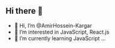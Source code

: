 ## Hi there 👋

<!--
**AmirHossein-Kargar/AmirHossein-Kargar** is a ✨ _special_ ✨ repository because its `README.md` (this file) appears on your GitHub profile.

Here are some ideas to get you started:

- 🔭 I’m currently working on ...
- 🌱 I’m currently learning ...
- 👯 I’m looking to collaborate on ...
- 🤔 I’m looking for help with ...
- 💬 Ask me about ...
- 📫 How to reach me: ...
- 😄 Pronouns: ...
- ⚡ Fun fact: ...
-->
- 👋 Hi, I’m @AmirHossein-Kargar
- 👀 I’m interested in JavaScript, React.js
- 🌱 I’m currently learning JavaScript ...
